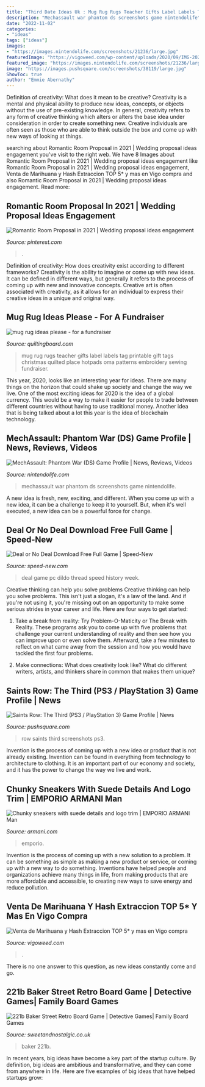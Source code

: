 ```yaml
---
title: "Third Date Ideas Uk : Mug Rug Rugs Teacher Gifts Label Labels Tag Printable Gift Tags Christmas Quilted Place Hotpads Oma Patterns Embroidery Sewing Fundraiser"
description: "Mechassault war phantom ds screenshots game nintendolife"
date: "2022-11-02"
categories:
- "ideas"
tags: ["ideas"]
images:
- "https://images.nintendolife.com/screenshots/21236/large.jpg"
featuredImage: "https://vigoweed.com/wp-content/uploads/2020/09/IMG-20200728-WA0040-768x1024.jpg"
featured_image: "https://images.nintendolife.com/screenshots/21236/large.jpg"
image: "https://images.pushsquare.com/screenshots/38119/large.jpg"
ShowToc: true
author: "Emmie Abernathy"
---
```



Definition of creativity: What does it mean to be creative?
Creativity is a mental and physical ability to produce new ideas, concepts, or objects without the use of pre-existing knowledge. In general, creativity refers to any form of creative thinking which alters or alters the base idea under consideration in order to create something new. Creative individuals are often seen as those who are able to think outside the box and come up with new ways of looking at things.

	

		
searching about Romantic Room Proposal in 2021 | Wedding proposal ideas engagement you've visit to the right web. We have 8 Images about Romantic Room Proposal in 2021 | Wedding proposal ideas engagement like Romantic Room Proposal in 2021 | Wedding proposal ideas engagement, Venta de Marihuana y Hash Extraccion TOP 5* y mas en Vigo compra and also Romantic Room Proposal in 2021 | Wedding proposal ideas engagement. Read more:
		
    
## Romantic Room Proposal In 2021 | Wedding Proposal Ideas Engagement

<img loading=lazy src="https://i.pinimg.com/736x/4e/36/3e/4e363e36470b423b24050e6004a7ea09.jpg" onerror="this.onerror=null;this.src='https://tse3.mm.bing.net/th?id=OIP.6Bj0umooY1fkEpRX0XeT7wHaNK&amp;pid=15.1';" alt="Romantic Room Proposal in 2021 | Wedding proposal ideas engagement">

_Source: pinterest.com_

>. 

	

Definition of creativity: How does creativity exist according to different frameworks?
Creativity is the ability to imagine or come up with new ideas. It can be defined in different ways, but generally it refers to the process of coming up with new and innovative concepts. Creative art is often associated with creativity, as it allows for an individual to express their creative ideas in a unique and original way.

    
## Mug Rug Ideas Please - For A Fundraiser

<img loading=lazy src="https://www.quiltingboard.com/attachments/main-f1/545443d1458512254-mugrugpoem.jpg" onerror="this.onerror=null;this.src='https://tse3.mm.bing.net/th?id=OIP.51YglxP6sbdmrAPd1lhOogHaKQ&amp;pid=15.1';" alt="mug rug ideas please - for a fundraiser">

_Source: quiltingboard.com_

>mug rug rugs teacher gifts label labels tag printable gift tags christmas quilted place hotpads oma patterns embroidery sewing fundraiser. 

	

This year, 2020, looks like an interesting year for ideas. There are many things on the horizon that could shake up society and change the way we live. One of the most exciting ideas for 2020 is the idea of a global currency. This would be a way to make it easier for people to trade between different countries without having to use traditional money. Another idea that is being talked about a lot this year is the idea of blockchain technology.

    
## MechAssault: Phantom War (DS) Game Profile | News, Reviews, Videos

<img loading=lazy src="https://images.nintendolife.com/screenshots/21236/large.jpg" onerror="this.onerror=null;this.src='https://tse3.mm.bing.net/th?id=OIP.agtRLzbPsOV527o-iaYK_AAAAA&amp;pid=15.1';" alt="MechAssault: Phantom War (DS) Game Profile | News, Reviews, Videos">

_Source: nintendolife.com_

>mechassault war phantom ds screenshots game nintendolife. 

	

A new idea is fresh, new, exciting, and different. When you come up with a new idea, it can be a challenge to keep it to yourself. But, when it's well executed, a new idea can be a powerful force for change.

    
## Deal Or No Deal Download Free Full Game | Speed-New

<img loading=lazy src="http://speed-new.com/wp-content/uploads/2015/07/347654645357356457536.jpg" onerror="this.onerror=null;this.src='https://tse4.mm.bing.net/th?id=OIP.wkUsrBxLHwKYxqxQByolhQHaFj&amp;pid=15.1';" alt="Deal or No Deal Download Free Full Game | Speed-New">

_Source: speed-new.com_

>deal game pc dildo thread speed history week. 

	

Creative thinking can help you solve problems
Creative thinking can help you solve problems. This isn't just a slogan, it's a law of the land. And if you're not using it, you're missing out on an opportunity to make some serious strides in your career and life. Here are four ways to get started: 
1. Take a break from reality: Try Problem-O-Maticity or The Break with Reality. These programs ask you to come up with five problems that challenge your current understanding of reality and then see how you can improve upon or even solve them. Afterward, take a few minutes to reflect on what came away from the session and how you would have tackled the first four problems. 

2. Make connections: What does creativity look like? What do different writers, artists, and thinkers share in common that makes them unique?

    
## Saints Row: The Third (PS3 / PlayStation 3) Game Profile | News

<img loading=lazy src="https://images.pushsquare.com/screenshots/38119/large.jpg" onerror="this.onerror=null;this.src='https://tse3.mm.bing.net/th?id=OIP.RB8ZWu_GWBhun8CMLteH6AHaEK&amp;pid=15.1';" alt="Saints Row: The Third (PS3 / PlayStation 3) Game Profile | News">

_Source: pushsquare.com_

>row saints third screenshots ps3. 

	

Invention is the process of coming up with a new idea or product that is not already existing. Invention can be found in everything from technology to architecture to clothing. It is an important part of our economy and society, and it has the power to change the way we live and work.

    
## Chunky Sneakers With Suede Details And Logo Trim | EMPORIO ARMANI Man

<img loading=lazy src="https://www.armani.com/variants/images/17411127375637266/A/w960.jpg" onerror="this.onerror=null;this.src='https://tse2.mm.bing.net/th?id=OIP.D6Maj2FYRFE3zqA7zMYWkwHaKa&amp;pid=15.1';" alt="Chunky sneakers with suede details and logo trim | EMPORIO ARMANI Man">

_Source: armani.com_

>emporio. 

	

Invention is the process of coming up with a new solution to a problem. It can be something as simple as making a new product or service, or coming up with a new way to do something. Inventions have helped people and organizations achieve many things in life, from making products that are more affordable and accessible, to creating new ways to save energy and reduce pollution.

    
## Venta De Marihuana Y Hash Extraccion TOP 5* Y Mas En Vigo Compra

<img loading=lazy src="https://vigoweed.com/wp-content/uploads/2020/09/IMG-20200728-WA0040-768x1024.jpg" onerror="this.onerror=null;this.src='https://tse3.mm.bing.net/th?id=OIP.8q9LX4UQxnUPk7Gdj6gLkQHaJ4&amp;pid=15.1';" alt="Venta de Marihuana y Hash Extraccion TOP 5* y mas en Vigo compra">

_Source: vigoweed.com_

>. 

	

There is no one answer to this question, as new ideas constantly come and go.

    
## 221b Baker Street Retro Board Game | Detective Games| Family Board Games

<img loading=lazy src="https://33.cdn.ekm.net/ekmps/shops/sweet/images/221b-baker-street-retro-board-game-[2]-17129-1-p.jpg?w=800&amp;h=800&amp;v=86BCC682-1C11-4F52-84BC-DC25A2E2B23C" onerror="this.onerror=null;this.src='https://tse4.mm.bing.net/th?id=OIP.SpAc8UNJ9mI8FFvLZ50kzgHaHa&amp;pid=15.1';" alt="221b Baker Street Retro Board Game | Detective Games| Family Board Games">

_Source: sweetandnostalgic.co.uk_

>baker 221b. 

	

In recent years, big ideas have become a key part of the startup culture. By definition, big ideas are ambitious and transformative, and they can come from anywhere in life. Here are five examples of big ideas that have helped startups grow: 

